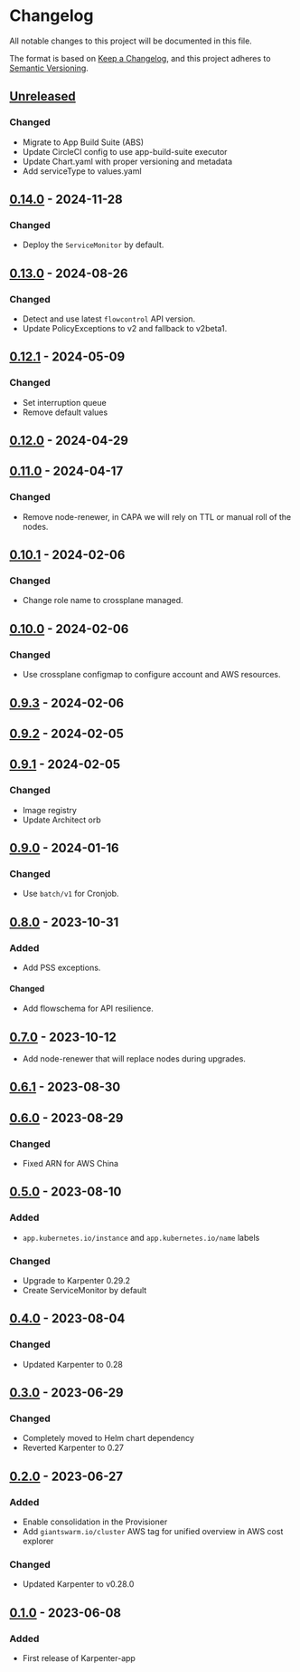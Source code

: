 # Changelog

All notable changes to this project will be documented in this file.

The format is based on [Keep a Changelog](https://keepachangelog.com/en/1.0.0/),
and this project adheres to [Semantic Versioning](https://semver.org/spec/v2.0.0.html).

## [Unreleased]

### Changed

- Migrate to App Build Suite (ABS)
- Update CircleCI config to use app-build-suite executor
- Update Chart.yaml with proper versioning and metadata
- Add serviceType to values.yaml

## [0.14.0] - 2024-11-28

### Changed

- Deploy the `ServiceMonitor` by default.

## [0.13.0] - 2024-08-26

### Changed

- Detect and use latest `flowcontrol` API version.
- Update PolicyExceptions to v2 and fallback to v2beta1.

## [0.12.1] - 2024-05-09

### Changed

- Set interruption queue
- Remove default values

## [0.12.0] - 2024-04-29

## [0.11.0] - 2024-04-17

### Changed

- Remove node-renewer, in CAPA we will rely on TTL or manual roll of the nodes.

## [0.10.1] - 2024-02-06

### Changed

- Change role name to crossplane managed.

## [0.10.0] - 2024-02-06

### Changed

- Use crossplane configmap to configure account and AWS resources.

## [0.9.3] - 2024-02-06

## [0.9.2] - 2024-02-05

## [0.9.1] - 2024-02-05

### Changed

- Image registry
- Update Architect orb

## [0.9.0] - 2024-01-16

### Changed

- Use `batch/v1` for Cronjob.

## [0.8.0] - 2023-10-31

### Added

- Add PSS exceptions.

#### Changed

- Add flowschema for API resilience.

## [0.7.0] - 2023-10-12

- Add node-renewer that will replace nodes during upgrades.

## [0.6.1] - 2023-08-30

## [0.6.0] - 2023-08-29

### Changed

- Fixed ARN for AWS China

## [0.5.0] - 2023-08-10

### Added

- `app.kubernetes.io/instance` and `app.kubernetes.io/name` labels

### Changed

- Upgrade to Karpenter 0.29.2
- Create ServiceMonitor by default

## [0.4.0] - 2023-08-04

### Changed

- Updated Karpenter to 0.28

## [0.3.0] - 2023-06-29

### Changed

- Completely moved to Helm chart dependency
- Reverted Karpenter to 0.27

## [0.2.0] - 2023-06-27

### Added

- Enable consolidation in the Provisioner
- Add `giantswarm.io/cluster` AWS tag for unified overview in AWS cost explorer

### Changed

- Updated Karpenter to v0.28.0

## [0.1.0] - 2023-06-08

### Added

- First release of Karpenter-app

[Unreleased]: https://github.com/giantswarm/karpenter-app/compare/v0.14.0...HEAD
[0.14.0]: https://github.com/giantswarm/karpenter-app/compare/v0.13.0...v0.14.0
[0.13.0]: https://github.com/giantswarm/karpenter-app/compare/v0.12.1...v0.13.0
[0.12.1]: https://github.com/giantswarm/karpenter-app/compare/v0.12.0...v0.12.1
[0.12.0]: https://github.com/giantswarm/karpenter-app/compare/v0.11.0...v0.12.0
[0.11.0]: https://github.com/giantswarm/karpenter-app/compare/v0.10.1...v0.11.0
[0.10.1]: https://github.com/giantswarm/karpenter-app/compare/v0.10.0...v0.10.1
[0.10.0]: https://github.com/giantswarm/karpenter-app/compare/v0.9.3...v0.10.0
[0.9.3]: https://github.com/giantswarm/karpenter-app/compare/v0.9.2...v0.9.3
[0.9.2]: https://github.com/giantswarm/karpenter-app/compare/v0.9.1...v0.9.2
[0.9.1]: https://github.com/giantswarm/karpenter-app/compare/v0.9.0...v0.9.1
[0.9.0]: https://github.com/giantswarm/karpenter-app/compare/v0.8.0...v0.9.0
[0.8.0]: https://github.com/giantswarm/karpenter-app/compare/v0.7.0...v0.8.0
[0.7.0]: https://github.com/giantswarm/karpenter-app/compare/v0.6.1...v0.7.0
[0.6.1]: https://github.com/giantswarm/karpenter-app/compare/v0.6.0...v0.6.1
[0.6.0]: https://github.com/giantswarm/karpenter-app/compare/v0.5.0...v0.6.0
[0.5.0]: https://github.com/giantswarm/karpenter-app/compare/v0.4.0...v0.5.0
[0.4.0]: https://github.com/giantswarm/karpenter-app/compare/v0.3.0...v0.4.0
[0.3.0]: https://github.com/giantswarm/karpenter-app/compare/v0.2.0...v0.3.0
[0.2.0]: https://github.com/giantswarm/karpenter-app/compare/v0.1.0...v0.2.0
[0.1.0]: https://github.com/giantswarm/karpenter-app/compare/v0.0.0...v0.1.0
